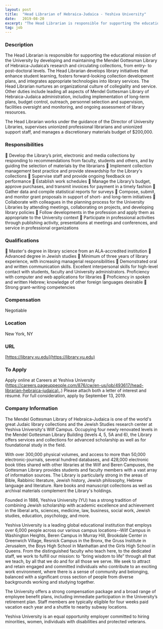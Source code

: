 ```yaml
---
layout: post
title:  "Head Librarian of Hebraica-Judaica - Yeshiva University"
date:   2019-08-20
excerpt: "The Head Librarian is responsible for supporting the educational mission of the University by developing and maintaining the Mendel Gottesman Library of Hebraica-Judaica’s research and circulating collections, from entry- to post-doctoral levels. The Head Librarian develops library initiatives that enhance student learning, fosters forward-looking collection development plans, and integrates appropriate..."
tag: job
---
```


### Description   

The Head Librarian is responsible for supporting the educational mission of the University by developing and maintaining the Mendel Gottesman Library of Hebraica-Judaica’s research and circulating collections, from entry- to post-doctoral levels.  The Head Librarian develops library initiatives that enhance student learning, fosters forward-looking collection development plans, and integrates appropriate technologies into library services.  The Head Librarian nurtures an organizational culture of collegiality and service.  Other duties include leading all aspects of Mendel Gottesman Library of Hebraica-Judaica administration, including implementation of long-term plans, budget control, outreach, personnel selection and supervision, facilities oversight and monitoring, and ongoing assessment of library resources.

The Head Librarian works under the guidance of the Director of University Libraries, supervises unionized professional librarians and unionized support staff, and manages a discretionary materials budget of $200,000.



### Responsibilities   

	Develop the Library’s print, electronic and media collections by responding to recommendations from faculty, students and others, and by guiding the selection of materials by the librarians
	Implement collection management best practice and provide stewardship for the Library's collections
	Supervise staff and provide ongoing feedback on performance
	Establish work schedules
	Manage the Library’s budget, approve purchases, and transmit invoices for payment in a timely fashion
	Gather data and compile statistical reports for surveys
	Compose, submit, and monitor grant proposals in support of short- and long-term initiatives
	Collaborate with colleagues in the planning process for the University Libraries by attending meetings, collaborating on projects, and developing library policies
	Follow developments in the profession and apply them as appropriate to the University context
	Participate in professional activities through publishing activity, presentations at meetings and conferences, and service in professional organizations


### Qualifications   

	Master's degree in library science from an ALA-accredited institution
	Advanced degree in Jewish studies
	Minimum of three years of library experience, with increasing managerial responsibilities
	Demonstrated oral and written communication skills. Excellent interpersonal skills for high-level contact with students, faculty and University administrators. Proficiency with computer and web applications for libraries
	Proficiency in spoken and written Hebrew; knowledge of other foreign languages desirable
	Strong grant-writing competencies


### Compensation   

Negotiable


### Location   

New York, NY


### URL   

[https://library.yu.edu](https://library.yu.edu)

### To Apply   

Apply online at Careers at Yeshiva University ([https://careers.pageuppeople.com/876/cw/en-us/job/493617/head-librarian-hebraica-judaica).](https://careers.pageuppeople.com/876/cw/en-us/job/493617/head-librarian-hebraica-judaica).)  Please attach both a letter of interest and résumé.  For full consideration, apply by September 13, 2019. 


### Company Information   

The Mendel Gottesman Library of Hebraica-Judaica is one of the world's great Judaic library collections and the Jewish Studies research center at Yeshiva University's Wilf Campus.  Occupying four newly renovated levels in the Mendel Gottesman Library Building (levels 4, 5, 5A and 6), the Library offers services and collections for advanced scholarship as well as for foundational study in the field.

With over 300,000 physical volumes, and access to more than 50,000 electronic-journals, several hundred databases, and 428,000 electronic book titles shared with other libraries at the Wilf and Beren Campuses, the Gottesman Library provides students and faculty members with a vast array of information sources.  The Library is particularly strong in the areas of Bible, Rabbinic literature, Jewish history, Jewish philosophy, Hebrew language and literature.  Rare books and manuscript collections as well as archival materials complement the Library's holdings.

Founded in 1886, Yeshiva University (YU) has a strong tradition of combining Jewish scholarship with academic excellence and achievement in the liberal arts, sciences, medicine, law, business, social work, Jewish studies, education, psychology, and more.

Yeshiva University is a leading global educational institution that employs over 6,000 people across our various campus locations--Wilf Campus in Washington Heights, Beren Campus in Murray Hill, Brookdale Center in Greenwich Village, Resnick Campus in the Bronx, the Gruss Institute in Jerusalem, the Boys High School in Manhattan and the Girls High School in Queens. From the distinguished faculty who teach here, to the dedicated staff, we work to fulfill our mission: to “bring wisdom to life” through all that we teach, by all that we do and for all those we serve. We seek to attract and retain engaged and committed individuals who contribute to an exciting work environment, where there is a sense of community and belonging, balanced with a significant cross section of people from diverse backgrounds working and studying together.

The University offers a strong compensation package and a broad range of employee benefit plans, including immediate participation in the University’s retirement plan. Staff members are typically eligible for four weeks paid vacation each year and a shuttle to nearby subway locations.

Yeshiva University is an equal opportunity employer committed to hiring minorities, women, individuals with disabilities and protected veterans.




